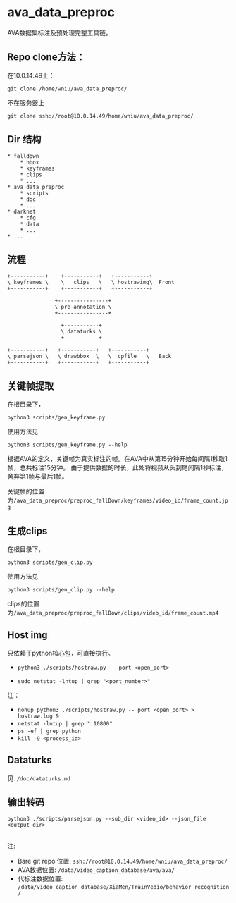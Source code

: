 # ava_data_preproc

AVA数据集标注及预处理完整工具链。

## Repo clone方法：
在10.0.14.49上：
```
git clone /home/wniu/ava_data_preproc/
```
不在服务器上
```
git clone ssh://root@10.0.14.49/home/wniu/ava_data_preproc/
```

## Dir 结构

```
* falldown
    * bbox
    * keyframes
    * clips
    * ...
* ava_data_preproc
    * scripts
    * doc
    * ...
* darknet
    * cfg
    * data
    * ...
* ...
```

## 流程

```
+-----------+    +-----------+   +-----------+  
\ keyframes \    \   clips   \   \ hostrawimg\  Front 
+-----------+    +-----------+   +-----------+  
       
               +----------------+
               \ pre-annotation \
               +----------------+

                 +-----------+
                 \ dataturks \
                 +-----------+

+-----------+   +-----------+   +-----------+  
\ parsejson \   \ drawbbox  \   \  cpfile   \   Back
+-----------+   +-----------+   +-----------+  
```

## 关键帧提取

在根目录下，
```
python3 scripts/gen_keyframe.py
```
使用方法见
```
python3 scripts/gen_keyframe.py --help
```
根据AVA的定义，关键帧为真实标注的帧。在AVA中从第15分钟开始每间隔1秒取1帧，总共标注15分钟。
由于提供数据的时长，此处将视频从头到尾间隔1秒标注，舍弃第1帧与最后1帧。

关键帧的位置为`/ava_data_preproc/preproc_fallDown/keyframes/video_id/frame_count.jpg`

## 生成clips

在根目录下，
```
python3 scripts/gen_clip.py
```
使用方法见
```
python3 scripts/gen_clip.py --help
```
clips的位置为`/ava_data_preproc/preproc_fallDown/clips/video_id/frame_count.mp4`

## Host img

只依赖于python核心包，可直接执行。

* `python3 ./scripts/hostraw.py -- port <open_port>`

* `sudo netstat -lntup | grep "<port_number>"`

注：

* `nohup python3 ./scripts/hostraw.py -- port <open_port> > hostraw.log &`
* `netstat -lntup | grep ":10800"`
* `ps -ef | grep python`
* `kill -9 <process_id>`

## Dataturks

见`./doc/dataturks.md`

## 输出转码

`python3 ./scripts/parsejson.py --sub_dir <video_id> --json_file  <output dir>`

## 

注:
* Bare git repo 位置: `ssh://root@10.0.14.49/home/wniu/ava_data_preproc/`
* AVA数据位置: `/data/video_caption_database/ava/ava/`
* 代标注数据位置: `/data/video_caption_database/XiaMen/TrainVedio/behavior_recognition/`

